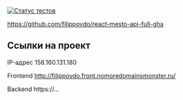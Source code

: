 [![Статус тестов](../../actions/workflows/tests.yml/badge.svg)](../../actions/workflows/tests.yml)


https://github.com/filippovdo/react-mesto-api-full-gha

## Ссылки на проект

IP-адрес 158.160.131.180

Frontend http://filippovdo.front.nomoredomainsmonster.ru/

Backend https://...
